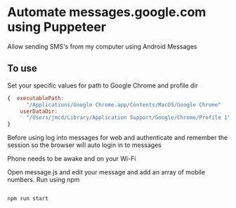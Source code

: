 # Automate messages.google.com using Puppeteer

Allow sending SMS's from my computer using Android Messages

## To use

Set your specific values for path to Google Chrome and profile dir

```javascript
{  executablePath:
      "/Applications/Google Chrome.app/Contents/MacOS/Google Chrome"
    userDataDir:
      "/Users/jmcd/Library/Application Support/Google/Chrome/Profile 1",
}
```

Before using log into messages for web and authenticate and remember the session so the browser will auto login in to messages

Phone needs to be awake and on your Wi-Fi

Open message.js and edit your message and add an array of mobile numbers. Run using npm

```

npm run start

```
